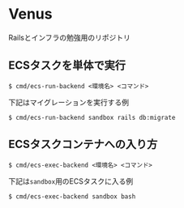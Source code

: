 # Venus

Railsとインフラの勉強用のリポジトリ

## ECSタスクを単体で実行

```
$ cmd/ecs-run-backend <環境名> <コマンド>
```

下記はマイグレーションを実行する例
```
$ cmd/ecs-run-backend sandbox rails db:migrate
```

## ECSタスクコンテナへの入り方

```
$ cmd/ecs-exec-backend <環境名> <コマンド>
```

下記は`sandbox`用のECSタスクに入る例

```
$ cmd/ecs-exec-backend sandbox bash
```
